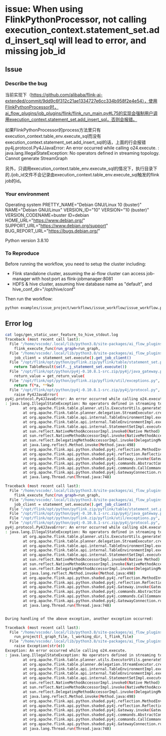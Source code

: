# issue: When using FlinkPythonProcessor, not calling execution_context.statement_set.add_insert_sql will lead to error, and missing job_id

## Issue 

### Describe the bug

当前实现下（https://github.com/alibaba/flink-ai-extended/commit/9dd9c6f312c21ae1334727e6cc334b958f2e4e54），使用FlinkPythonProcessor时，ai_flow_plugins/job_plugins/flink/flink_run_main.py#L75的实现会强制用户调用execution_context.statement_set.add_insert_sql，否则会报错。

如果FlinkPythonProcessor的process方法里只有execution_context.table_env.execute_sql而没有execution_context.statement_set.add_insert_sql的话，上面的行会报错
py4j.protocol.Py4JJavaError: An error occurred while calling o24.execute.
: java.lang.IllegalStateException: No operators defined in streaming topology. Cannot generate StreamGraph

另外，只调用execution_context.table_env.execute_sql的情况下，执行目录下的./job_id文件不会记录由execution_context.table_env.execute_sql触发的flink job的id。

### Your environment
Operating system
PRETTY_NAME="Debian GNU/Linux 10 (buster)"
NAME="Debian GNU/Linux"
VERSION_ID="10"
VERSION="10 (buster)"
VERSION_CODENAME=buster
ID=debian
HOME_URL="https://www.debian.org/"
SUPPORT_URL="https://www.debian.org/support"
BUG_REPORT_URL="https://bugs.debian.org/"

Python version
3.8.10

### To Reproduce

Before running the workflow, you need to setup the cluster including:
- Flink standalone cluster, assuming the ai-flow cluster can access job-manager with host:port as flink-jobmanager:8081
- HDFS & hive cluster, assuming hive database name as "default", and hive_conf_dir="/opt/hive/conf"

Then run the workflow:

```bash
python examples/issue_project/workflows/issue_workflow/issue_workflow.py
```

## Error log

```bash
cat logs/gen_static_user_feature_to_hive_stdout.log 
Traceback (most recent call last):
  File "/home/vscode/.local/lib/python3.8/site-packages/ai_flow_plugins/job_plugins/flink/flink_run_main.py", line 85, in run_project
    flink_execute_func(run_graph=run_graph,
  File "/home/vscode/.local/lib/python3.8/site-packages/ai_flow_plugins/job_plugins/flink/flink_run_main.py", line 60, in flink_execute_func
    job_client = statement_set.execute().get_job_client()
  File "/opt/flink/opt/python/pyflink.zip/pyflink/table/statement_set.py", line 97, in execute
    return TableResult(self._j_statement_set.execute())
  File "/opt/flink/opt/python/py4j-0.10.8.1-src.zip/py4j/java_gateway.py", line 1285, in __call__
    return_value = get_return_value(
  File "/opt/flink/opt/python/pyflink.zip/pyflink/util/exceptions.py", line 146, in deco
    return f(*a, **kw)
  File "/opt/flink/opt/python/py4j-0.10.8.1-src.zip/py4j/protocol.py", line 326, in get_return_value
    raise Py4JJavaError(
py4j.protocol.Py4JJavaError: An error occurred while calling o24.execute.
: java.lang.IllegalStateException: No operators defined in streaming topology. Cannot generate StreamGraph.
        at org.apache.flink.table.planner.utils.ExecutorUtils.generateStreamGraph(ExecutorUtils.java:40)
        at org.apache.flink.table.planner.delegation.StreamExecutor.createPipeline(StreamExecutor.java:50)
        at org.apache.flink.table.api.internal.TableEnvironmentImpl.executeInternal(TableEnvironmentImpl.java:757)
        at org.apache.flink.table.api.internal.TableEnvironmentImpl.executeInternal(TableEnvironmentImpl.java:742)
        at org.apache.flink.table.api.internal.StatementSetImpl.execute(StatementSetImpl.java:99)
        at sun.reflect.NativeMethodAccessorImpl.invoke0(Native Method)
        at sun.reflect.NativeMethodAccessorImpl.invoke(NativeMethodAccessorImpl.java:62)
        at sun.reflect.DelegatingMethodAccessorImpl.invoke(DelegatingMethodAccessorImpl.java:43)
        at java.lang.reflect.Method.invoke(Method.java:498)
        at org.apache.flink.api.python.shaded.py4j.reflection.MethodInvoker.invoke(MethodInvoker.java:244)
        at org.apache.flink.api.python.shaded.py4j.reflection.ReflectionEngine.invoke(ReflectionEngine.java:357)
        at org.apache.flink.api.python.shaded.py4j.Gateway.invoke(Gateway.java:282)
        at org.apache.flink.api.python.shaded.py4j.commands.AbstractCommand.invokeMethod(AbstractCommand.java:132)
        at org.apache.flink.api.python.shaded.py4j.commands.CallCommand.execute(CallCommand.java:79)
        at org.apache.flink.api.python.shaded.py4j.GatewayConnection.run(GatewayConnection.java:238)
        at java.lang.Thread.run(Thread.java:748)

Traceback (most recent call last):
  File "/home/vscode/.local/lib/python3.8/site-packages/ai_flow_plugins/job_plugins/flink/flink_run_main.py", line 85, in run_project
    flink_execute_func(run_graph=run_graph,
  File "/home/vscode/.local/lib/python3.8/site-packages/ai_flow_plugins/job_plugins/flink/flink_run_main.py", line 60, in flink_execute_func
    job_client = statement_set.execute().get_job_client()
  File "/opt/flink/opt/python/pyflink.zip/pyflink/table/statement_set.py", line 97, in execute
  File "/opt/flink/opt/python/py4j-0.10.8.1-src.zip/py4j/java_gateway.py", line 1285, in __call__
  File "/opt/flink/opt/python/pyflink.zip/pyflink/util/exceptions.py", line 146, in deco
  File "/opt/flink/opt/python/py4j-0.10.8.1-src.zip/py4j/protocol.py", line 326, in get_return_value
py4j.protocol.Py4JJavaError: An error occurred while calling o24.execute.
: java.lang.IllegalStateException: No operators defined in streaming topology. Cannot generate StreamGraph.
        at org.apache.flink.table.planner.utils.ExecutorUtils.generateStreamGraph(ExecutorUtils.java:40)
        at org.apache.flink.table.planner.delegation.StreamExecutor.createPipeline(StreamExecutor.java:50)
        at org.apache.flink.table.api.internal.TableEnvironmentImpl.executeInternal(TableEnvironmentImpl.java:757)
        at org.apache.flink.table.api.internal.TableEnvironmentImpl.executeInternal(TableEnvironmentImpl.java:742)
        at org.apache.flink.table.api.internal.StatementSetImpl.execute(StatementSetImpl.java:99)
        at sun.reflect.NativeMethodAccessorImpl.invoke0(Native Method)
        at sun.reflect.NativeMethodAccessorImpl.invoke(NativeMethodAccessorImpl.java:62)
        at sun.reflect.DelegatingMethodAccessorImpl.invoke(DelegatingMethodAccessorImpl.java:43)
        at java.lang.reflect.Method.invoke(Method.java:498)
        at org.apache.flink.api.python.shaded.py4j.reflection.MethodInvoker.invoke(MethodInvoker.java:244)
        at org.apache.flink.api.python.shaded.py4j.reflection.ReflectionEngine.invoke(ReflectionEngine.java:357)
        at org.apache.flink.api.python.shaded.py4j.Gateway.invoke(Gateway.java:282)
        at org.apache.flink.api.python.shaded.py4j.commands.AbstractCommand.invokeMethod(AbstractCommand.java:132)
        at org.apache.flink.api.python.shaded.py4j.commands.CallCommand.execute(CallCommand.java:79)
        at org.apache.flink.api.python.shaded.py4j.GatewayConnection.run(GatewayConnection.java:238)
        at java.lang.Thread.run(Thread.java:748)


During handling of the above exception, another exception occurred:

Traceback (most recent call last):
  File "/home/vscode/.local/lib/python3.8/site-packages/ai_flow_plugins/job_plugins/flink/flink_run_main.py", line 97, in <module>
    run_project(l_graph_file, l_working_dir, l_flink_file)
  File "/home/vscode/.local/lib/python3.8/site-packages/ai_flow_plugins/job_plugins/flink/flink_run_main.py", line 91, in run_project
    raise Exception(str(e))
Exception: An error occurred while calling o24.execute.
: java.lang.IllegalStateException: No operators defined in streaming topology. Cannot generate StreamGraph.
        at org.apache.flink.table.planner.utils.ExecutorUtils.generateStreamGraph(ExecutorUtils.java:40)
        at org.apache.flink.table.planner.delegation.StreamExecutor.createPipeline(StreamExecutor.java:50)
        at org.apache.flink.table.api.internal.TableEnvironmentImpl.executeInternal(TableEnvironmentImpl.java:757)
        at org.apache.flink.table.api.internal.TableEnvironmentImpl.executeInternal(TableEnvironmentImpl.java:742)
        at org.apache.flink.table.api.internal.StatementSetImpl.execute(StatementSetImpl.java:99)
        at sun.reflect.NativeMethodAccessorImpl.invoke0(Native Method)
        at sun.reflect.NativeMethodAccessorImpl.invoke(NativeMethodAccessorImpl.java:62)
        at sun.reflect.DelegatingMethodAccessorImpl.invoke(DelegatingMethodAccessorImpl.java:43)
        at java.lang.reflect.Method.invoke(Method.java:498)
        at org.apache.flink.api.python.shaded.py4j.reflection.MethodInvoker.invoke(MethodInvoker.java:244)
        at org.apache.flink.api.python.shaded.py4j.reflection.ReflectionEngine.invoke(ReflectionEngine.java:357)
        at org.apache.flink.api.python.shaded.py4j.Gateway.invoke(Gateway.java:282)
        at org.apache.flink.api.python.shaded.py4j.commands.AbstractCommand.invokeMethod(AbstractCommand.java:132)
        at org.apache.flink.api.python.shaded.py4j.commands.CallCommand.execute(CallCommand.java:79)
        at org.apache.flink.api.python.shaded.py4j.GatewayConnection.run(GatewayConnection.java:238)
        at java.lang.Thread.run(Thread.java:748)
```